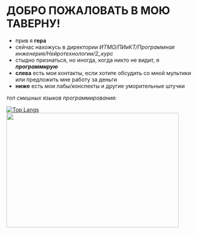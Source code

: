 # ДОБРО ПОЖАЛОВАТЬ В МОЮ ТАВЕРНУ!
- прив я __гера__
- сейчас нахожусь в директории _ИТМО/ПИиКТ/Программная инженерия/Нейротехнологии/2_курс_
- стыдно признаться, но иногда, когда никто не видит, я ___программирую___
- __слева__ есть мои контакты, если хотите обсудить со мной мультики или предложить мне работу за деньги
- __ниже__ есть мои лабы/конспекты и другие уморительные штучки
  
_топ смешных языков программирования:_

[![Top Langs](https://github-readme-stats.vercel.app/api/top-langs/?username=GeruniaSun&layout=donut-vertical&langs_count=10&title_color=ff1493)](https://github.com/anuraghazra/github-readme-stats)
<img src="https://media1.giphy.com/media/v1.Y2lkPTc5MGI3NjExanJzbWk0OTVxcTlxcTZwZ2kzbDJvbXo3bDdodjRtc2J4ZXljNmo4ZCZlcD12MV9pbnRlcm5hbF9naWZfYnlfaWQmY3Q9Zw/uQHtUvva9Qljy/giphy.gif" width="450" height="300">
